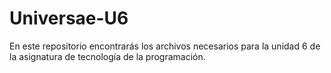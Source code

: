 # Universae-U6
En este repositorio encontrarás los archivos necesarios para la unidad 6 de la asignatura de tecnología de la programación. 
